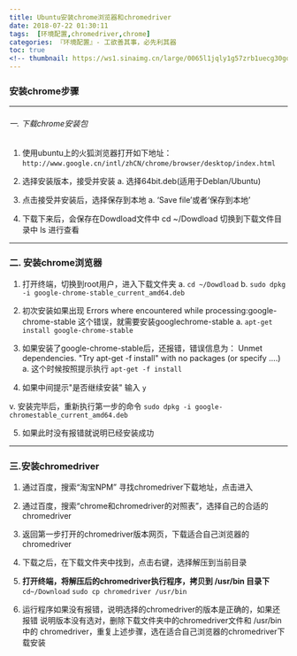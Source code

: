 ```yaml
---
title: Ubuntu安装chrome浏览器和chromedriver
date: 2018-07-22 01:30:11
tags:  [环境配置,chromedriver,chrome]
categories: 『环境配置』- 工欲善其事，必先利其器
toc: true
<!-- thumbnail: https://ws1.sinaimg.cn/large/0065l1jqly1g57zrb1uecg30go07fnpg.gif -->
---
```


### 安装chrome步骤
***
###### 一. 下载chrome安装包
1. 使⽤ubuntu上的⽕狐浏览器打开如下地址：
`http://www.google.cn/intl/zhCN/chrome/browser/desktop/index.html`
<!-- more -->
2. 选择安装版本，接受并安装
a. 选择64bit.deb(适⽤于Deblan/Ubuntu)

3. 点击接受并安装后，选择保存到本地
a. ‘Save file’或者‘保存到本地’

4. 下载下来后，会保存在Dowdload⽂件中
cd ~/Dowdload 切换到下载⽂件⽬录中
ls 进⾏查看
***
### 二. 安装chrome浏览器
1. 打开终端，切换到root⽤户，进⼊下载⽂件夹
a. `cd ~/Dowdload`
b. `sudo dpkg -i google-chrome-stable_current_amd64.deb`

2. 初次安装如果出现 Errors where encountered while
processing:google-chrome-stable 这个错误，就需要安装googlechrome-stable
a. `apt-get install google-chrome-stable`

3. 如果安装了google-chrome-stable后，还报错，错误信息为： Unmet
dependencies. "Try apt-get -f install" with no packages (or
specify ....)
a. 这个时候按照提示执⾏
`apt-get -f install`

4. 如果中间提示"是否继续安装" 输⼊  `y`

v. 安装完毕后，重新执⾏第⼀步的命令
 `sudo dpkg -i google-chromestable_current_amd64.deb`

5. 如果此时没有报错就说明已经安装成功
***
### 三.安装chromedriver
1. 通过百度，搜索“淘宝NPM” 寻找chromedriver下载地址，点击进⼊

2. 通过百度，搜索“chrome和chromedriver的对照表”，选择⾃⼰的合适的chromedriver

3. 返回第⼀步打开的chromedriver版本⽹⻚，下载适合⾃⼰浏览器的chromedriver

4. 下载之后，在下载⽂件夹中找到，点击右键，选择解压到当前⽬录

5. **打开终端，将解压后的chromedriver执⾏程序，拷⻉到 /usr/bin ⽬录下**
 `cd~/Download`
 `sudo cp chromedriver /usr/bin`

6. 运⾏程序如果没有报错，说明选择的chromedriver的版本是正确的，如果还报错
说明版本没有选对，删除下载⽂件夹中的chromedriver⽂件和 /usr/bin 中的
chromedriver，重复上述步骤，选在适合⾃⼰浏览器的chromedriver下载安装
